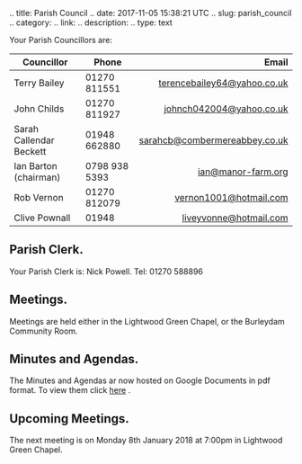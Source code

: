 .. title: Parish Council
.. date: 2017-11-05 15:38:21 UTC
.. slug: parish_council
.. category:
.. link:
.. description:
.. type: text

Your Parish Councillors are:

| Councillor | Phone | Email |
|-------------------------|------|-----:|
| Terry Bailey| 01270 811551 | terencebailey64@yahoo.co.uk |
| John Childs| 01270 811927 | johnch042004@yahoo.co.uk|
| Sarah Callendar Beckett| 01948 662880| sarahcb@combermereabbey.co.uk |
| Ian Barton (chairman)| 0798 938 5393 | ian@manor-farm.org |
| Rob Vernon| 01270 812079| vernon1001@hotmail.com |
| Clive Pownall| 01948 | liveyvonne@hotmail.com|

## Parish Clerk.
Your Parish Clerk is: Nick Powell. Tel: 01270 588896

## Meetings.
Meetings are held either in the Lightwood Green Chapel, or the Burleydam Community Room.

## Minutes and Agendas.
The Minutes and Agendas ar now hosted on Google Documents in pdf
format. To view them click
[here](https://drive.google.com/folderview?id=0B2XEOILWjIK3RkE1aDdWSXJBTk0&usp=sharing)
.

## Upcoming Meetings.
The next meeting is on Monday 8th January 2018 at 7:00pm in Lightwood Green Chapel.
